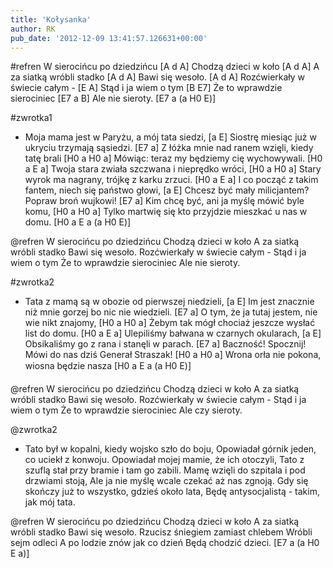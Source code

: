 ```yaml
---
title: 'Kołysanka'
author: RK
pub_date: '2012-12-09 13:41:57.126631+00:00'
---
```


#refren
W sierocińcu po dziedzińcu [A d A]
Chodzą dzieci w koło [A d A]
A za siatką wróbli stadko [A d A]
Bawi się wesoło. [A d A]
Rozćwierkały w świecie całym - [E A]
Stąd i ja wiem o tym [B E7]
Że to wprawdzie sierociniec [E7 a B]
Ale nie sieroty. [E7 a (a H0 E)]

#zwrotka1
- Moja mama jest w Paryżu, a mój tata siedzi, [a E]
Siostrę miesiąc już w ukryciu trzymają sąsiedzi. [E7 a]
Z łóżka mnie nad ranem wzięli, kiedy tatę brali [H0 a H0 a]
Mówiąc: teraz my będziemy cię wychowywali. [H0 a E a]
Twoja stara zwiała szczwana i nieprędko wróci, [H0 a H0 a]
Stary wyrok ma nagrany, trójkę z karku zrzuci. [H0 a E a]
I co począć z takim fantem, niech się państwo głowi, [a E]
Chcesz być mały milicjantem? Popraw broń wujkowi! [E7 a]
Kim chcę być, ani ja myślę mówić byle komu, [H0 a H0 a]
Tylko martwię się kto przyjdzie mieszkać u nas w domu. [H0 a E a (a H0 E)]

@refren
W sierocińcu po dziedzińcu
Chodzą dzieci w koło
A za siatką wróbli stadko
Bawi się wesoło.
Rozćwierkały w świecie całym -
Stąd i ja wiem o tym
Że to wprawdzie sierociniec
Ale nie sieroty.

#zwrotka2
- Tata z mamą są w obozie od pierwszej niedzieli, [a E]
Im jest znacznie niż mnie gorzej bo nic nie wiedzieli. [E7 a]
O tym, że ja tutaj jestem, nie wie nikt znajomy, [H0 a H0 a]
Żebym tak mógł chociaż jeszcze wysłać list do domu. [H0 a E a]
Ulepiliśmy bałwana w czarnych okularach, [a E]
Obsikaliśmy go z rana i stanęli w parach. [E7 a]
Baczność! Spocznij! Mówi do nas dziś Generał Straszak! [H0 a H0 a]
Wrona orła nie pokona, wiosna będzie nasza [H0 a E a (a H0 E)]

@refren
W sierocińcu po dziedzińcu
Chodzą dzieci w koło
A za siatką wróbli stadko
Bawi się wesoło.
Rozćwierkały w świecie całym -
Stąd i ja wiem o tym
Że to wprawdzie sierociniec
Ale czy sieroty.

@zwrotka2
- Tato był w kopalni, kiedy wojsko szło do boju,
Opowiadał górnik jeden, co uciekł z konwoju.
Opowiadał mojej mamie, że ich otoczyli,
Tato z szuflą stał przy bramie i tam go zabili.
Mamę wzięli do szpitala i pod drzwiami stoją,
Ale ja nie myślę wcale czekać aż nas zgnoją.
Gdy się skończy już to wszystko, gdzieś około lata,
Będę antysocjalistą - takim, jak mój tata.

@refren
W sierocińcu po dziedzińcu
Chodzą dzieci w koło
A za siatką wróbli stadko
Bawi się wesoło.
Rzucisz śniegiem zamiast chlebem
Wróbli sejm odleci
A po lodzie znów jak co dzień
Będą chodzić dzieci. [E7 a (a H0 E a)]